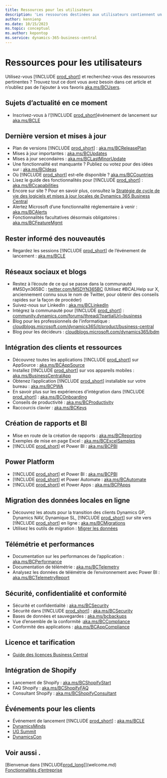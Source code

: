 ```yaml
---
title: Ressources pour les utilisateurs
description: 'Les ressources destinées aux utilisateurs contiennent un ensemble de ressources, de services et d’outils permettant d’utiliser Microsoft Dynamics 365 Business Central.'
author: kennienp
ms.date: 10/15/2023
ms.topic: conceptual
ms.author: kepontop
ms.service: dynamics-365-business-central
---
```


# <a name="resources-for-users"></a>Ressources pour les utilisateurs

Utilisez-vous [!INCLUDE [prod_short](includes/prod_short.md)] et recherchez-vous des ressources pertinentes ? Trouvez tout ce dont vous avez besoin dans cet article et n’oubliez pas de l’ajouter à vos favoris [aka.ms/BCUsers](https://aka.ms/BCUsers).

## <a name="hot-topics-right-now"></a>Sujets d’actualité en ce moment

- Inscrivez-vous à l’[!INCLUDE [prod_short](includes/prod_short.md)]événement de lancement sur [aka.ms/BCLE](https://aka.ms/BCLE)

## <a name="latest-release-and-updates"></a>Dernière version et mises à jour

- Plan de versions [!INCLUDE [prod_short](includes/prod_short.md)] : [aka.ms/BCReleasePlan](https://aka.ms/BCReleasePlan) 
- Mises à jour importantes : [aka.ms/BCUpdates](https://aka.ms/BCUpdates)
- Mises à jour secondaires : [aka.ms/BCLastMinorUpdate](https://aka.ms/BCLastMinorUpdate) 
- Une fonctionnalité est manquante ? Publiez ou votez pour des idées sur : [aka.ms/BCIdeas](https://aka.ms/BCIdeas) 
- Où [!INCLUDE [prod_short](includes/prod_short.md)] est-elle disponible ? [aka.ms/BCCountries](https://aka.ms/BCCountries)
- Lisez le guide des fonctionnalités pour [!INCLUDE [prod_short](includes/prod_short.md)] : [aka.ms/BCcapabilities](https://aka.ms/BCcapabilities)
- Encore sur site ? Pour en savoir plus, consultez la [Stratégie de cycle de vie des logiciels et mises à jour locales de Dynamics 365 Business Central](/dynamics365/business-central/dev-itpro/terms/lifecycle-policy-on-premises)
- Alertez Microsoft d’une fonctionnalité réglementaire à venir : [aka.ms/BCAlerts](https://aka.ms/BCAlerts)
- Fonctionnalités facultatives désormais obligatoires : [aka.ms/BCFeatureMgmt](https://aka.ms/BCFeatureMgmt)

## <a name="stay-up-to-date-on-whats-new"></a>Rester informé des nouveautés

- Regardez les sessions [!INCLUDE [prod_short](includes/prod_short.md)] de l’événement de lancement : [aka.ms/BCLE](https://aka.ms/BCLE) 

## <a name="social-and-blogs"></a>Réseaux sociaux et blogs

- Restez à l’écoute de ce qui se passe dans la communauté #MSDyn365BC : [twitter.com/MSDYN365BC](https://twitter.com/MSDYN365BC) (Utilisez #BCALHelp sur X, anciennement connu sous le nom de Twitter, pour obtenir des conseils rapides sur la façon de procéder) 
- Suivez-nous sur LinkedIn : [aka.ms/BCLinkedIn](https://aka.ms/BCLinkedIn)
- Intégrez la communauté pour [!INCLUDE [prod_short](includes/prod_short.md)] : [community.dynamics.com/forums/thread/?partialUrl=business](https://community.dynamics.com/forums/thread/?partialUrl=business) 
- Blog pour les professionnels de l’informatique : [cloudblogs.microsoft.com/dynamics365/it/product/business-central](https://cloudblogs.microsoft.com/dynamics365/it/product/business-central/)
- Blog pour les décideurs : [cloudblogs.microsoft.com/dynamics365/bdm](https://cloudblogs.microsoft.com/dynamics365/bdm)

## <a name="customer-onboarding-and-resources"></a>Intégration des clients et ressources

- Découvrez toutes les applications [!INCLUDE [prod_short](includes/prod_short.md)] sur AppSource : [aka.ms/BCAppSource](https://appsource.microsoft.com/marketplace/apps?page=1&product=dynamics-365-business-central)
- Installez [!INCLUDE [prod_short](includes/prod_short.md)] sur vos appareils mobiles : [aka.ms/BusinessCentralApp](https://aka.ms/BusinessCentralApp)
- Obtenez l’application [!INCLUDE [prod_short](includes/prod_short.md)] installable sur votre bureau : [aka.ms/BCPWA](https://aka.ms/BCPWA)
- En savoir plus sur les expériences d’intégration dans [!INCLUDE [prod_short](includes/prod_short.md)] : [aka.ms/BCOnboarding](https://aka.ms/bconboarding)
- Conseils de productivité : [aka.ms/BCProductivity](https://aka.ms/BCProductivity) 
- Raccourcis clavier : [aka.ms/BCKeys](https://aka.ms/BCKeys)

## <a name="reporting-and-business-intelligence"></a>Création de rapports et BI

- Mise en route de la création de rapports : [aka.ms/BCReporting](https://aka.ms/BCReporting)
- Exemples de mise en page Excel : [aka.ms/BCExcelSamples](https://aka.ms/BCExcelSamples)
- [!INCLUDE [prod_short](includes/prod_short.md)] et Power BI : [aka.ms/BCPBI](https://aka.ms/BCPBI)

## <a name="power-platform"></a>Power Platform

- [!INCLUDE [prod_short](includes/prod_short.md)] et Power BI : [aka.ms/BCPBI](https://aka.ms/BCPBI)
- [!INCLUDE [prod_short](includes/prod_short.md)] et Power Automate : [aka.ms/BCAutomate](https://aka.ms/BCAutomate) 
- [!INCLUDE [prod_short](includes/prod_short.md)] et Power Apps : [aka.ms/BCPApps](https://aka.ms/BCPApps)

## <a name="migrating-from-on-premises-to-online"></a>Migration des données locales en ligne

- Découvrez les atouts pour la transition des clients Dynamics GP, Dynamics NAV, Dynamique SL, [!INCLUDE [prod_short](includes/prod_short.md)] sur site vers [!INCLUDE [prod_short](includes/prod_short.md)] en ligne : [aka.ms/BCMigrations](https://aka.ms/BCMigrations)  
- Utilisez les outils de migration : [Migrer les données](/dynamics365/business-central/dev-itpro/administration/migrate-data) 

## <a name="telemetry-and-performance"></a>Télémétrie et performances

- Documentation sur les performances de l’application : [aka.ms/BCPerformance](https://aka.ms/BCPerformance)
- Documentation de télémétrie : [aka.ms/BCTelemetry](https://aka.ms/BCTelemetry) 
- Analysez les données de télémétrie de l’environnement avec Power BI : [aka.ms/BCTelemetryReport](https://aka.ms/BCTelemetryReport) 

## <a name="security-privacy-and-compliance"></a>Sécurité, confidentialité et conformité

- Sécurité et confidentialité : [aka.ms/BCSecurity](https://aka.ms/BCSecurity) 
- Sécurité dans [!INCLUDE [prod_short](includes/prod_short.md)] : [aka.ms/BCSecurity](https://aka.ms/BCSecurity)
- Bases de données et sauvegardes : [aka.ms/bcbackups](https://aka.ms/BCBackups)
- Vue d’ensemble de la conformité :[aka.ms/BCCompliance](https://aka.ms/BCCompliance)
- Conformité des applications : [aka.ms/BCAppCompliance](https://aka.ms/BCAppCompliance)

## <a name="licensing-and-pricing"></a>Licence et tarification

- [Guide des licences Business Central](https://go.microsoft.com/fwlink/?LinkId=866544&clcid=0x409)

## <a name="shopify-integration"></a>Intégration de Shopify

- Lancement de Shopify : [aka.ms/BCShopifyStart](https://aka.ms/BCShopifyStart)
- FAQ Shopify : [aka.ms/BCShopifyFAQ](https://aka.ms/BCShopifyFAQ)
- Consultant Shopify : [aka.ms/BCShopifyConsultant](https://aka.ms/BCShopifyConsultant)

## <a name="events-for-customers"></a>Événements pour les clients

- Événement de lancement [!INCLUDE [prod_short](includes/prod_short.md)] : [aka.ms/BCLE](https://aka.ms/BCLE)
- [DynamicsMinds](https://www.dynamicsminds.com/)
- [UG Summit](https://www.summitna.com/)
- [DynamicsCon](https://dynamicscon.com/)

## <a name="see-also"></a>Voir aussi .

[Bienvenue dans [!INCLUDE[prod_long](includes/prod_long.md)]](welcome.md)  
[Fonctionnalités d’entreprise](across-business-functionality.md)  
